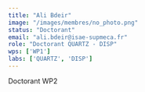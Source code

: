 ```yaml
---
title: "Ali Bdeir"
image: "/images/membres/no_photo.png"
status: "Doctorant"
email: "ali.bdeir@isae-supmeca.fr"
role: "Doctorant QUARTZ - DISP"
wps: ['WP1']
labs: ['QUARTZ', 'DISP']
---
```


Doctorant WP2
